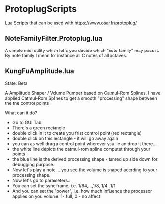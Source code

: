 # ProtoplugScripts
Lua Scripts that can be used with https://www.osar.fr/protoplug/


## NoteFamilyFilter.Protoplug.lua

A simple midi utility which let's you decide which "note family" may pass it.
By note family I mean for instance all C notes of all octaves.

## KungFuAmplitude.lua

State: Beta

A Amplitude Shaper / Volume Pumper based on Catmul-Rom Splines.
I have applied Catmul-Rom Splines to get a smooth "processing" shape between the the control points

What can it do?
* Go to GUI Tab
* There's a green rectangle
* double click in it to create you frist control point (red rectangle)
* double click on this rectangle - it will go away again
* you can as well drag a control point wherever you lie an drop it there...
* the white line depicts the catmul-rom spline computet through your points
* the blue line is the derived processing shape - tunred up side down for debugging purpose.
* Now let's play a note ... you see the volume is shaped accrding to your processing shape.
* Now let's go to parameters...
* You can set the sync frame, i.e. 1/64,...,1/8, 1/4...1/1
* And you can set the "power", i.e. how much influence the processor applies on you volume: 1- full, 0 - no affect







